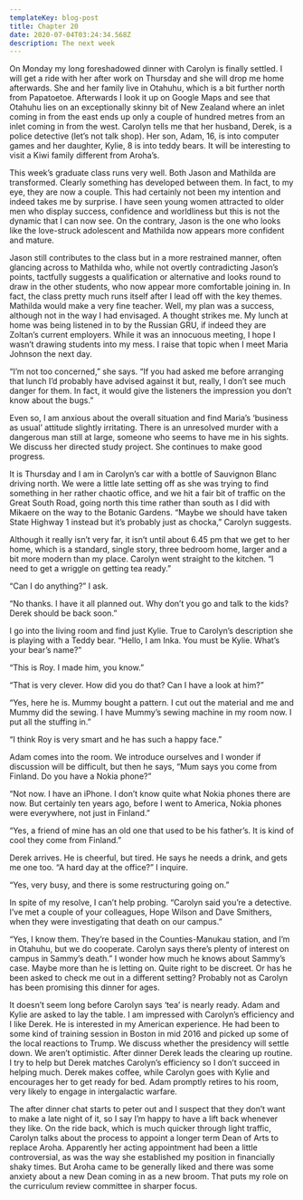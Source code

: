 ```yaml
---
templateKey: blog-post
title: Chapter 20
date: 2020-07-04T03:24:34.568Z
description: The next week
---
```

On Monday my long foreshadowed dinner with Carolyn is finally settled. I will get a ride with her after work on Thursday and she will drop me home afterwards. She and her family live in Otahuhu, which is a bit further north from Papatoetoe. Afterwards I look it up on Google Maps and see that Otahuhu lies on an exceptionally skinny bit of New Zealand where an inlet coming in from the east ends up only a couple of hundred metres from an inlet coming in from the west. Carolyn tells me that her husband, Derek, is a police detective (let’s not talk shop). Her son, Adam, 16, is into computer games and her daughter, Kylie, 8 is into teddy bears. It will be interesting to visit a Kiwi family different from Aroha’s.



This week’s graduate class runs very well. Both Jason and Mathilda are transformed. Clearly something has developed between them. In fact, to my eye, they are now a couple. This had certainly not been my intention and indeed takes me by surprise. I have seen young women attracted to older men who display success, confidence and worldliness but this is not the dynamic that I can now see. On the contrary, Jason is the one who looks like the love-struck adolescent and Mathilda now appears more confident and mature.



Jason still contributes to the class but in a more restrained manner, often glancing across to Mathilda who, while not overtly contradicting Jason’s points, tactfully suggests a qualification or alternative and looks round to draw in the other students, who now appear more comfortable joining in. In fact, the class pretty much runs itself after I lead off with the key themes. Mathilda would make a very fine teacher. Well, my plan was a success, although not in the way I had envisaged. A thought strikes me. My lunch at home was being listened in to by the Russian GRU, if indeed they are Zoltan’s current employers. While it was an innocuous meeting, I hope I wasn’t drawing students into my mess. I raise that topic when I meet Maria Johnson the next day.



“I’m not too concerned,” she says. “If you had asked me before arranging that lunch I’d probably have advised against it but, really, I don’t see much danger for them. In fact, it would give the listeners the impression you don’t know about the bugs.”



Even so, I am anxious about the overall situation and find Maria’s ‘business as usual’ attitude slightly irritating. There is an unresolved murder with a dangerous man still at large, someone who seems to have me in his sights. We discuss her directed study project. She continues to make good progress.



It is Thursday and I am in Carolyn’s car with a bottle of Sauvignon Blanc driving north. We were a little late setting off as she was trying to find something in her rather chaotic office, and we hit a fair bit of traffic on the Great South Road, going north this time rather than south as I did with Mikaere on the way to the Botanic Gardens. “Maybe we should have taken State Highway 1 instead but it’s probably just as chocka,” Carolyn suggests.



Although it really isn’t very far, it isn’t until about 6.45 pm that we get to her home, which is a standard, single story, three bedroom home, larger and a bit more modern than my place. Carolyn went straight to the kitchen. “I need to get a wriggle on getting tea ready.”



“Can I do anything?” I ask.



“No thanks. I have it all planned out. Why don’t you go and talk to the kids? Derek should be back soon.”



I go into the living room and find just Kylie. True to Carolyn’s description she is playing with a Teddy bear. “Hello, I am Inka. You must be Kylie. What’s your bear’s name?”



“This is Roy. I made him, you know.”



“That is very clever. How did you do that? Can I have a look at him?”



“Yes, here he is. Mummy bought a pattern. I cut out the material and me and Mummy did the sewing. I have Mummy’s sewing machine in my room now. I put all the stuffing in.”



“I think Roy is very smart and he has such a happy face.”



Adam comes into the room. We introduce ourselves and I wonder if discussion will be difficult, but then he says, “Mum says you come from Finland. Do you have a Nokia phone?”



“Not now. I have an iPhone. I don’t know quite what Nokia phones there are now. But certainly ten years ago, before I went to America, Nokia phones were everywhere, not just in Finland.”



“Yes, a friend of mine has an old one that used to be his father’s. It is kind of cool they come from Finland.”



Derek arrives. He is cheerful, but tired. He says he needs a drink, and gets me one too. “A hard day at the office?” I inquire.



“Yes, very busy, and there is some restructuring going on.”



In spite of my resolve, I can’t help probing. “Carolyn said you’re a detective. I’ve met a couple of your colleagues, Hope Wilson and Dave Smithers, when they were investigating that death on our campus.”



“Yes, I know them. They’re based in the Counties-Manukau station, and I’m in Otahuhu, but we do cooperate. Carolyn says there’s plenty of interest on campus in Sammy’s death.” I wonder how much he knows about Sammy’s case. Maybe more than he is letting on. Quite right to be discreet. Or has he been asked to check me out in a different setting? Probably not as Carolyn has been promising this dinner for ages.



It doesn’t seem long before Carolyn says ‘tea’ is nearly ready. Adam and Kylie are asked to lay the table. I am impressed with Carolyn’s efficiency and I like Derek. He is interested in my American experience. He had been to some kind of training session in Boston in mid 2016 and picked up some of the local reactions to Trump. We discuss whether the presidency will settle down. We aren’t optimistic. After dinner Derek leads the clearing up routine. I try to help but Derek matches Carolyn’s efficiency so I don’t succeed in helping much. Derek makes coffee, while Carolyn goes with Kylie and encourages her to get ready for bed. Adam promptly retires to his room, very likely to engage in intergalactic warfare.



The after dinner chat starts to peter out and I suspect that they don’t want to make a late night of it, so I say I’m happy to have a lift back whenever they like. On the ride back, which is much quicker through light traffic, Carolyn talks about the process to appoint a longer term Dean of Arts to replace Aroha. Apparently her acting appointment had been a little controversial, as was the way she established my position in financially shaky times. But Aroha came to be generally liked and there was some anxiety about a new Dean coming in as a new broom. That puts my role on the curriculum review committee in sharper focus.